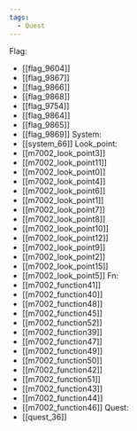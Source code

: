 ```yaml
---
tags:
  - Quest
---
```

Flag:
- [[flag_9604]]
- [[flag_9867]]
- [[flag_9866]]
- [[flag_9868]]
- [[flag_9754]]
- [[flag_9864]]
- [[flag_9865]]
- [[flag_9869]]
System:
- [[system_66]]
Look_point:
- [[m7002_look_point3]]
- [[m7002_look_point11]]
- [[m7002_look_point0]]
- [[m7002_look_point4]]
- [[m7002_look_point6]]
- [[m7002_look_point1]]
- [[m7002_look_point7]]
- [[m7002_look_point8]]
- [[m7002_look_point10]]
- [[m7002_look_point12]]
- [[m7002_look_point9]]
- [[m7002_look_point2]]
- [[m7002_look_point15]]
- [[m7002_look_point5]]
Fn:
- [[m7002_function41]]
- [[m7002_function40]]
- [[m7002_function48]]
- [[m7002_function45]]
- [[m7002_function52]]
- [[m7002_function39]]
- [[m7002_function47]]
- [[m7002_function49]]
- [[m7002_function50]]
- [[m7002_function42]]
- [[m7002_function51]]
- [[m7002_function43]]
- [[m7002_function44]]
- [[m7002_function46]]
Quest:
- [[quest_36]]
